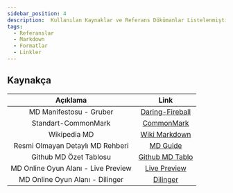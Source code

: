 ```yaml
---
sidebar_position: 4
description:  Kullanılan Kaynaklar ve Referans Dökümanlar Listelenmiştir
tags:
  - Referanslar
  - Markdown
  - Formatlar
  - Linkler
---
```

## Kaynakça  

|Açıklama|Link|
|:---:|:---:|
|MD Manifestosu - Gruber|[Daring-Fireball](https://daringfireball.net/projects/markdown/)|
|Standart-CommonMark|[CommonMark](https://commonmark.org)|
|Wikipedia MD|[Wiki Markdown](https://en.wikipedia.org/wiki/Markdown)|
|Resmi Olmayan Detaylı MD Rehberi|[MD Guide](https://www.markdownguide.org)|
|Github MD Özet Tablosu|[Github MD Tablo](https://github.com/adam-p/markdown-here/wiki/Markdown-Cheatsheet)|
|MD Online Oyun Alanı - Live Preview|[Live Preview](https://markdownlivepreview.com)|
|MD Online Oyun Alanı - Dilinger|[Dilinger](https://dillinger.io)|